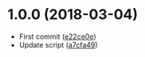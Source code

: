 <a name="1.0.0"></a>
# 1.0.0 (2018-03-04)

* First commit ([e22ce0e](https://github.com/Kikobeats/generator-react/commit/e22ce0e))
* Update script ([a7cfa49](https://github.com/Kikobeats/generator-react/commit/a7cfa49))



